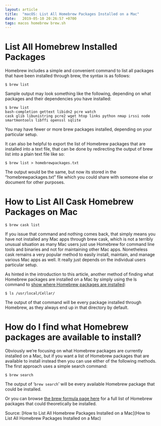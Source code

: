 ```yaml
---
layout: article
title:  "macOS: List All Homebrew Packages Installed on a Mac"
date:   2019-05-10 20:26:57 +0700
tags: macos homebrew brew.sh
---
```


# List All Homebrew Installed Packages

Homebrew includes a simple and convenient command to list all packages that have been installed through brew, the syntax is as follows:

```
$ brew list
```

Sample output may look something like the following, depending on what packages and their dependencies you have installed:

```
$ brew list
bash-completion gettext libidn2 pcre watch
cask glib libunistring pcre2 wget htop links python nmap irssi node smartmontools libffi openssl sqlite
```

You may have fewer or more brew packages installed, depending on your particular setup.

It can also be helpful to export the list of Homebrew packages that are installed into a text file, that can be done by redirecting the output of brew list into a plain text file like so:

```
$ brew list > homebrewpackages.txt
```

The output would be the same, but now its stored in the “homebrewpackages.txt” file which you could share with someone else or document for other purposes.

# How to List All Cask Homebrew Packages on Mac

```
$ brew cask list
```

If you issue that command and nothing comes back, that simply means you have not installed any Mac apps through brew cask, which is not a terribly unusual situation as many Mac users just use Homebrew for command line tools and binaries and not for maintaining other Mac apps. Nonetheless cask remains a very popular method to easily install, maintain, and manage various Mac apps as well. It really just depends on the individual users particular setup.

As hinted in the introduction to this article, another method of finding what Homebrew packages are installed on a Mac by simply using the ls command to [show where Homebrew packages are installed](http://osxdaily.com/2018/07/05/where-homebrew-packages-installed-location-mac/):

```
$ ls /usr/local/Cellar/
```

The output of that command will be every package installed through Homebrew, as they always end up in that directory by default.

# How do I find what Homebrew packages are available to install?

Obviously we’re focusing on what Homebrew packages are currently installed on a Mac, but if you want a list of Homebrew packages that are available to install instead then you can use either of the following methods. The first approach uses a simple search command:

```
$ brew search
```

The output of ‘`brew search`’ will be every available Homebrew package that could be installed.

Or you can browse [the brew formula page here](https://formulae.brew.sh/formula/) for a full list of Homebrew packages that could theoretically be installed.

Source: [How to List All Homebrew Packages Installed on a Mac](How to List All Homebrew Packages Installed on a Mac)
